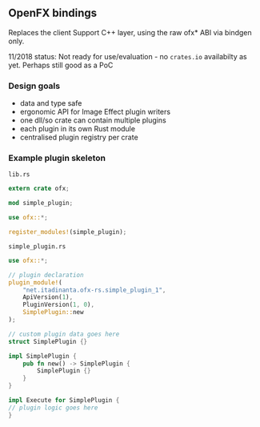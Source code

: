 ## OpenFX bindings

Replaces the client Support C++ layer, using the raw ofx* ABI via bindgen only.

11/2018 status: Not ready for use/evaluation - no `crates.io` availabilty as yet. Perhaps still good as a PoC

### Design goals

- data and type safe
- ergonomic API for Image Effect plugin writers
- one dll/so crate can contain multiple plugins
- each plugin in its own Rust module
- centralised plugin registry per crate

### Example plugin skeleton

`lib.rs`

```rust
extern crate ofx;

mod simple_plugin;

use ofx::*;

register_modules!(simple_plugin);
```

`simple_plugin.rs`

```rust
use ofx::*;

// plugin declaration
plugin_module!(
	"net.itadinanta.ofx-rs.simple_plugin_1",
	ApiVersion(1),
	PluginVersion(1, 0),
	SimplePlugin::new
);

// custom plugin data goes here
struct SimplePlugin {}

impl SimplePlugin {
	pub fn new() -> SimplePlugin {
		SimplePlugin {}
	}
}

impl Execute for SimplePlugin {
// plugin logic goes here
}


```
